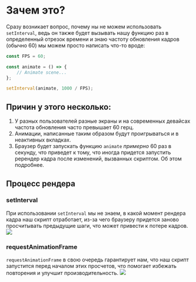 # Зачем это?

Сразу возникает вопрос, почему ны не можем использовать `setInterval`,
ведь он также будет вызывать нашу функцию раз в определенный отрезок времени
и знаю частоту обновления кадров (обычно 60) мы можем просто написать что-то вроде:

```javascript
const FPS = 60;

const animate = () => {
	// Animate scene...
};

setInterval(animate, 1000 / FPS);
```

## Причин у этого несколько:
1. У разных пользователей разные экраны и на современных девайсах частота обновления часто превышает
60 герц.
2. Анимации, написанные таким образом будут проигрываться и в неактивных вкладках.
3. Браузер будет запускать функцию `animate` _примерно_ 60 раз в секунду, что приведет к тому,
что иногда придется запустить ререндер кадра после изменений, вызванных скриптом. Об этом подробнее.

## Процесс рендера
### setInterval
При использовании `setInterval` мы не знаем, в какой момент рендера кадра наш скрипт отработает,
из-за чего браузеру придется заново просчитывать предыдущие шаги, что может привести к потере кадров.
![](/images/request-animation-frame/render-process-0.jpg)

### requestAnimationFrame
`requestAnimationFrame` в свою очередь гарантирует нам, что наш скрипт запустится перед началом этих просчетов,
что помогает избежать повторения и улучшит производительность.
![](/images/request-animation-frame/render-process-1.jpg)
